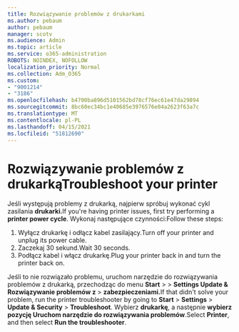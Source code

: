 ```yaml
---
title: Rozwiązywanie problemów z drukarkami
ms.author: pebaum
author: pebaum
manager: scotv
ms.audience: Admin
ms.topic: article
ms.service: o365-administration
ROBOTS: NOINDEX, NOFOLLOW
localization_priority: Normal
ms.collection: Adm_O365
ms.custom:
- "9001214"
- "3186"
ms.openlocfilehash: b4700ba896d5101562bd78cf76ec61e47da29894
ms.sourcegitcommit: 8bc60ec34bc1e40685e3976576e04a2623f63a7c
ms.translationtype: MT
ms.contentlocale: pl-PL
ms.lasthandoff: 04/15/2021
ms.locfileid: "51812690"
---
```

# <a name="troubleshoot-your-printer"></a><span data-ttu-id="a1372-102">Rozwiązywanie problemów z drukarką</span><span class="sxs-lookup"><span data-stu-id="a1372-102">Troubleshoot your printer</span></span>

<span data-ttu-id="a1372-103">Jeśli występują problemy z drukarką, najpierw spróbuj wykonać cykl zasilania **drukarki.**</span><span class="sxs-lookup"><span data-stu-id="a1372-103">If you're having printer issues, first try performing a **printer power cycle**.</span></span> <span data-ttu-id="a1372-104">Wykonaj następujące czynności:</span><span class="sxs-lookup"><span data-stu-id="a1372-104">Follow these steps:</span></span>

1. <span data-ttu-id="a1372-105">Wyłącz drukarkę i odłącz kabel zasilający.</span><span class="sxs-lookup"><span data-stu-id="a1372-105">Turn off your printer and unplug its power cable.</span></span>
2. <span data-ttu-id="a1372-106">Zaczekaj 30 sekund.</span><span class="sxs-lookup"><span data-stu-id="a1372-106">Wait 30 seconds.</span></span>
3. <span data-ttu-id="a1372-107">Podłącz kabel i włącz drukarkę.</span><span class="sxs-lookup"><span data-stu-id="a1372-107">Plug your printer back in and turn the printer back on.</span></span>

<span data-ttu-id="a1372-108">Jeśli to nie rozwiązało problemu, uruchom narzędzie do rozwiązywania problemów z drukarką, przechodząc do menu **Start**  >    >  **Settings Update & Rozwiązywanie problemów z**  >  **zabezpieczeniami.**</span><span class="sxs-lookup"><span data-stu-id="a1372-108">If that didn't solve your problem, run the printer troubleshooter by going to **Start** > **Settings** > **Update & Security** > **Troubleshoot**.</span></span> <span data-ttu-id="a1372-109">Wybierz **drukarkę**, a następnie **wybierz pozycję Uruchom narzędzie do rozwiązywania problemów**.</span><span class="sxs-lookup"><span data-stu-id="a1372-109">Select **Printer**, and then select **Run the troubleshooter**.</span></span>